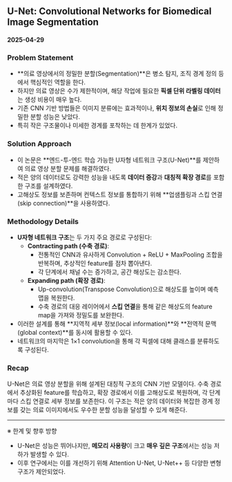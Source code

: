 ## U-Net: Convolutional Networks for Biomedical Image Segmentation  
#### 2025-04-29

### Problem Statement
- **의료 영상에서의 정밀한 분할(Segmentation)**은 병소 탐지, 조직 경계 정의 등에서 핵심적인 역할을 한다.  
- 하지만 의료 영상은 수가 제한적이며, 해당 작업에 필요한 **픽셀 단위 라벨링 데이터**는 생성 비용이 매우 높다.  
- 기존 CNN 기반 방법들은 이미지 분류에는 효과적이나, **위치 정보의 손실**로 인해 정밀한 분할 성능은 낮았다.  
- 특히 작은 구조물이나 미세한 경계를 포착하는 데 한계가 있었다.

### Solution Approach
- 이 논문은 **엔드-투-엔드 학습 가능한 U자형 네트워크 구조(U-Net)**를 제안하여 의료 영상 분할 문제를 해결하였다.  
- 적은 양의 데이터로도 강력한 성능을 내도록 **데이터 증강**과 **대칭적 확장 경로**를 포함한 구조를 설계하였다.  
- 고해상도 정보를 보존하며 컨텍스트 정보를 통합하기 위해 **업샘플링과 스킵 연결(skip connection)**을 사용하였다.

### Methodology Details
- **U자형 네트워크 구조**는 두 가지 주요 경로로 구성된다:  
  - **Contracting path (수축 경로)**:  
    - 전통적인 CNN과 유사하게 Convolution + ReLU + MaxPooling 조합을 반복하며, 추상적인 feature를 점차 뽑아낸다.
    - 각 단계에서 채널 수는 증가하고, 공간 해상도는 감소한다.  
  - **Expanding path (확장 경로)**:
    - Up-convolution(Transpose Convolution)으로 해상도를 높이며 예측 맵을 복원한다.
    - 수축 경로의 대응 레이어에서 **스킵 연결**을 통해 같은 해상도의 feature map을 가져와 정밀도를 보완한다.
- 이러한 설계를 통해 **지역적 세부 정보(local information)**와 **전역적 문맥(global context)**를 동시에 활용할 수 있다.
- 네트워크의 마지막은 1×1 convolution을 통해 각 픽셀에 대해 클래스를 분류하도록 구성된다.

### Recap
U-Net은 의료 영상 분할을 위해 설계된 대칭적 구조의 CNN 기반 모델이다. 수축 경로에서 추상화된 feature를 학습하고, 확장 경로에서 이를 고해상도로 복원하며, 각 단계마다 스킵 연결로 세부 정보를 보존한다. 이 구조는 적은 양의 데이터와 복잡한 경계 정보를 갖는 의료 이미지에서도 우수한 분할 성능을 달성할 수 있게 해준다.

---

※ 한계 및 향후 방향  
- U-Net은 성능은 뛰어나지만, **메모리 사용량**이 크고 **매우 깊은 구조**에서는 성능 저하가 발생할 수 있다.  
- 이후 연구에서는 이를 개선하기 위해 Attention U-Net, U-Net++ 등 다양한 변형 구조가 제안되었다.

